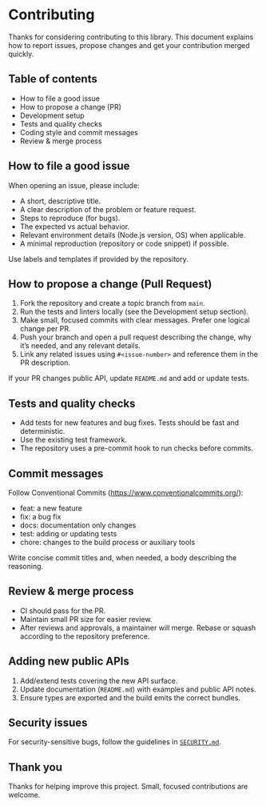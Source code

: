 # Contributing

Thanks for considering contributing to this library. This document explains how to report issues, propose changes and get your contribution merged quickly.

## Table of contents

- How to file a good issue
- How to propose a change (PR)
- Development setup
- Tests and quality checks
- Coding style and commit messages
- Review & merge process

## How to file a good issue

When opening an issue, please include:

- A short, descriptive title.
- A clear description of the problem or feature request.
- Steps to reproduce (for bugs).
- The expected vs actual behavior.
- Relevant environment details (Node.js version, OS) when applicable.
- A minimal reproduction (repository or code snippet) if possible.

Use labels and templates if provided by the repository.

## How to propose a change (Pull Request)

1. Fork the repository and create a topic branch from `main`.
2. Run the tests and linters locally (see the Development setup section).
3. Make small, focused commits with clear messages. Prefer one logical change per PR.
4. Push your branch and open a pull request describing the change, why it’s needed, and any relevant details.
5. Link any related issues using `#<issue-number>` and reference them in the PR description.

If your PR changes public API, update `README.md` and add or update tests.

## Tests and quality checks

- Add tests for new features and bug fixes. Tests should be fast and deterministic.
- Use the existing test framework.
- The repository uses a pre-commit hook to run checks before commits.

## Commit messages

Follow Conventional Commits (https://www.conventionalcommits.org/):

- feat: a new feature
- fix: a bug fix
- docs: documentation only changes
- test: adding or updating tests
- chore: changes to the build process or auxiliary tools

Write concise commit titles and, when needed, a body describing the reasoning.

## Review & merge process

- CI should pass for the PR.
- Maintain small PR size for easier review.
- After reviews and approvals, a maintainer will merge. Rebase or squash according to the repository preference.

## Adding new public APIs

1. Add/extend tests covering the new API surface.
2. Update documentation (`README.md`) with examples and public API notes.
3. Ensure types are exported and the build emits the correct bundles.

## Security issues

For security-sensitive bugs, follow the guidelines in [`SECURITY.md`](SECURITY.md).

## Thank you

Thanks for helping improve this project. Small, focused contributions are welcome.

